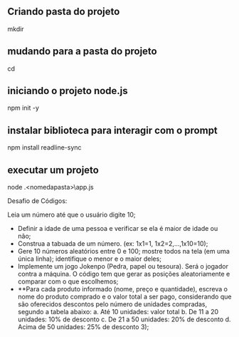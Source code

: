 ## Criando pasta do projeto

mkdir <formacao-db>

## mudando para a pasta do projeto 
cd <meu projeto>

## iniciando o projeto node.js
npm init -y

## instalar biblioteca para interagir com o prompt
npm install readline-sync

## executar um projeto
node .\<nomedapasta>\app.js

Desafio de Códigos:

Leia um número até que o usuário digite 10;
- Definir a idade de uma pessoa e verificar se ela é maior de idade ou não;
- Construa a tabuada de um número. (ex: 1x1=1, 1x2=2,...,1x10=10);
- Gere 10 números aleatórios entre 0 e 100; mostre todos na tela (em uma única linha); identifique o menor e o maior deles;
- Implemente um jogo Jokenpo (Pedra, papel ou tesoura). Será o jogador contra a máquina. O código tem que gerar as posições aleatoriamente e comparar com o que escolhemos;
- **Para cada produto informado (nome, preço e quantidade), escreva o nome do produto comprado e o valor total a ser pago, considerando que são oferecidos descontos pelo número de unidades compradas, segundo a tabela abaixo: a. Até 10 unidades: valor total b. De 11 a 20 unidades: 10% de desconto c. De 21 a 50 unidades: 20% de desconto d. Acima de 50 unidades: 25% de desconto 3); 
